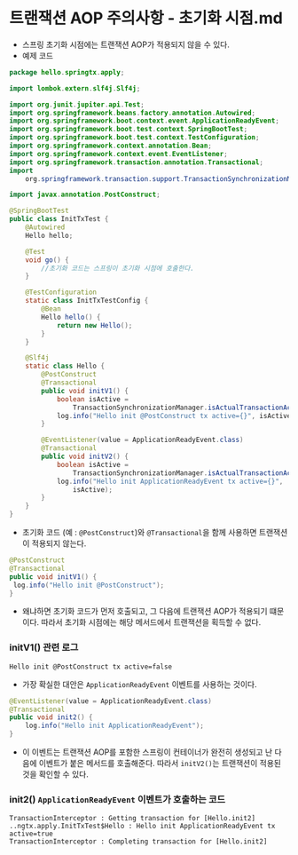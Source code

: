 # 트랜잭션 AOP 주의사항 - 초기화 시점.md
- 스프링 초기화 시점에는 트랜잭션 AOP가 적용되지 않을 수 있다.
- 예제 코드
```java
package hello.springtx.apply;

import lombok.extern.slf4j.Slf4j;

import org.junit.jupiter.api.Test;
import org.springframework.beans.factory.annotation.Autowired;
import org.springframework.boot.context.event.ApplicationReadyEvent;
import org.springframework.boot.test.context.SpringBootTest;
import org.springframework.boot.test.context.TestConfiguration;
import org.springframework.context.annotation.Bean;
import org.springframework.context.event.EventListener;
import org.springframework.transaction.annotation.Transactional;
import
	org.springframework.transaction.support.TransactionSynchronizationManager;

import javax.annotation.PostConstruct;

@SpringBootTest
public class InitTxTest {
	@Autowired
	Hello hello;

	@Test
	void go() {
		//초기화 코드는 스프링이 초기화 시점에 호출한다.
	}

	@TestConfiguration
	static class InitTxTestConfig {
		@Bean
		Hello hello() {
			return new Hello();
		}
	}

	@Slf4j
	static class Hello {
		@PostConstruct
		@Transactional
		public void initV1() {
			boolean isActive =
				TransactionSynchronizationManager.isActualTransactionActive();
			log.info("Hello init @PostConstruct tx active={}", isActive);
		}

		@EventListener(value = ApplicationReadyEvent.class)
		@Transactional
		public void initV2() {
			boolean isActive =
				TransactionSynchronizationManager.isActualTransactionActive();
			log.info("Hello init ApplicationReadyEvent tx active={}",
				isActive);
		}
	}
}
```
- 초기화 코드 (예 : `@PostConstruct`)와 `@Transactional`을 함께 사용하면 트랜잭션이 적용되지 않는다.
```java
@PostConstruct
@Transactional
public void initV1() {
 log.info("Hello init @PostConstruct");
}
```
- 왜냐하면 초기화 코드가 먼저 호출되고, 그 다음에 트랜잭션 AOP가 적용되기 떄문이다. 따라서 초기화
시점에는 해당 메서드에서 트랜잭션을 획득할 수 없다.

### initV1() 관련 로그
```text
Hello init @PostConstruct tx active=false
```
- 가장 확실한 대안은 `ApplicationReadyEvent` 이벤트를 사용하는 것이다.
```java
@EventListener(value = ApplicationReadyEvent.class)
@Transactional
public void init2() {
    log.info("Hello init ApplicationReadyEvent");
}
```
- 이 이벤트는 트랜잭션 AOP를 포함한 스프링이 컨테이너가 완전히 생성되고 난 다음에 이벤트가 붙은
메서드를 호출해준다. 따라서 `initV2()`는 트랜잭션이 적용된 것을 확인할 수 있다.

### init2() `ApplicationReadyEvent` 이벤트가 호출하는 코드
```text
TransactionInterceptor : Getting transaction for [Hello.init2]
..ngtx.apply.InitTxTest$Hello : Hello init ApplicationReadyEvent tx active=true
TransactionInterceptor : Completing transaction for [Hello.init2]
```
